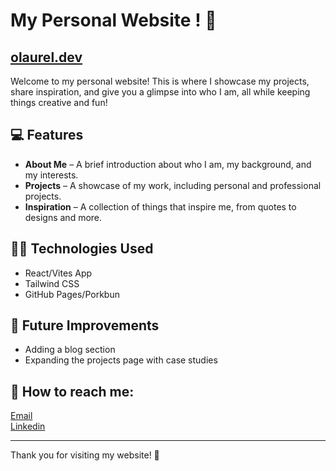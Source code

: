 # My Personal Website ! 🍵

## [olaurel.dev](https://www.olaurel.dev/)
Welcome to my personal website! This is where I showcase my projects, share inspiration, and give you a glimpse into who I am, all while keeping things creative and fun!

## 💻 Features
- **About Me** – A brief introduction about who I am, my background, and my interests.
- **Projects** – A showcase of my work, including personal and professional projects.
- **Inspiration** – A collection of things that inspire me, from quotes to designs and more.

## 👩‍💻 Technologies Used
- React/Vites App
- Tailwind CSS
- GitHub Pages/Porkbun

## 🌿 Future Improvements
- Adding a blog section
- Expanding the projects page with case studies

## 💌 How to reach me:  
  [Email](OLaurel113@gmail.com)   
  [Linkedin](https://www.linkedin.com/in/olivialaurel/)

---
Thank you for visiting my website! 🌸
